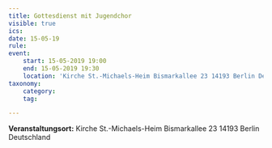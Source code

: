 ```yaml
---
title: Gottesdienst mit Jugendchor
visible: true
ics: 
date: 15-05-19
rule: 
event:
	start: 15-05-2019 19:00
	end: 15-05-2019 19:30
	location: 'Kirche St.-Michaels-Heim Bismarkallee 23 14193 Berlin Deutschland'
taxonomy:
	category: 
	tag: 

---
```




**Veranstaltungsort:** Kirche St.-Michaels-Heim
Bismarkallee 23
14193 Berlin
Deutschland

